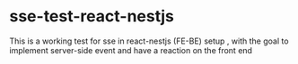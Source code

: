 # sse-test-react-nestjs
This is a working test for sse in react-nestjs (FE-BE) setup , with the goal to implement server-side event and have a reaction on the front end
